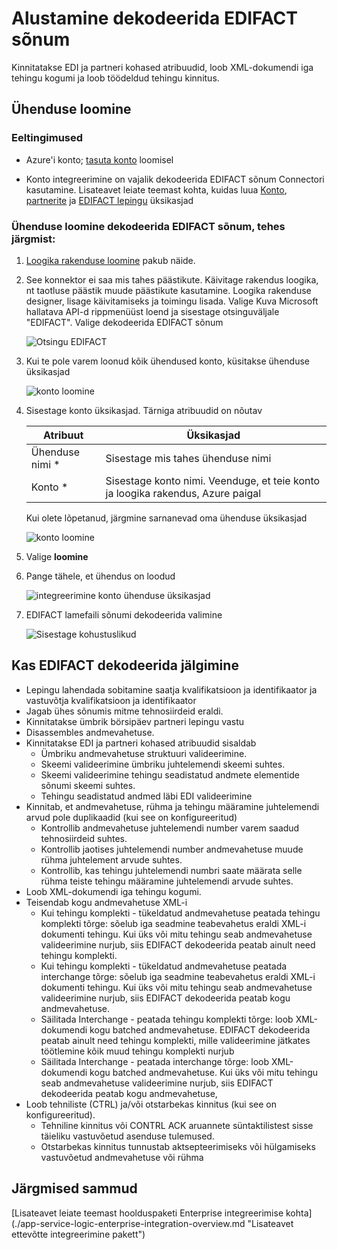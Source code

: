 <properties 
    pageTitle="Lisateavet ettevõtte integreerimine Pack dekodeerida EDIFACT sõnum konnektor | Microsoft Azure'i rakendust Service | Microsoft Azure'i" 
    description="Saate teada, kuidas kasutada partnerite Enterprise integreerimine keelepaketi ja loogika rakendustega" 
    services="logic-apps" 
    documentationCenter=".net,nodejs,java"
    authors="padmavc" 
    manager="erikre" 
    editor=""/>

<tags 
    ms.service="logic-apps" 
    ms.workload="integration" 
    ms.tgt_pltfrm="na" 
    ms.devlang="na" 
    ms.topic="article" 
    ms.date="08/15/2016" 
    ms.author="padmavc"/>

# <a name="get-started-with-decode-edifact-message"></a>Alustamine dekodeerida EDIFACT sõnum

Kinnitatakse EDI ja partneri kohased atribuudid, loob XML-dokumendi iga tehingu kogumi ja loob töödeldud tehingu kinnitus.

## <a name="create-the-connection"></a>Ühenduse loomine

### <a name="prerequisites"></a>Eeltingimused

* Azure'i konto; [tasuta konto](https://azure.microsoft.com/free) loomisel

* Konto integreerimine on vajalik dekodeerida EDIFACT sõnum Connectori kasutamine. Lisateavet leiate teemast kohta, kuidas luua [Konto](./app-service-logic-enterprise-integration-create-integration-account.md), [partnerite](./app-service-logic-enterprise-integration-partners.md) ja [EDIFACT lepingu](./app-service-logic-enterprise-integration-edifact.md) üksikasjad

### <a name="connect-to-decode-edifact-message-using-the-following-steps"></a>Ühenduse loomine dekodeerida EDIFACT sõnum, tehes järgmist:

1. [Loogika rakenduse loomine](./app-service-logic-create-a-logic-app.md) pakub näide.

2. See konnektor ei saa mis tahes päästikute. Käivitage rakendus loogika, nt taotluse päästik muude päästikute kasutamine.  Loogika rakenduse designer, lisage käivitamiseks ja toimingu lisada.  Valige Kuva Microsoft hallatava API-d rippmenüüst loend ja sisestage otsinguväljale "EDIFACT".  Valige dekodeerida EDIFACT sõnum

    ![Otsingu EDIFACT](./media/app-service-logic-enterprise-integration-edifactorconnector/edifactdecodeimage1.png)
    
3. Kui te pole varem loonud kõik ühendused konto, küsitakse ühenduse üksikasjad

    ![konto loomine](./media/app-service-logic-enterprise-integration-edifactorconnector/edifactdecodeimage2.png)  

4. Sisestage konto üksikasjad.  Tärniga atribuudid on nõutav

  	| Atribuut | Üksikasjad |
  	| -------- | ------- |
  	| Ühenduse nimi * | Sisestage mis tahes ühenduse nimi |
  	| Konto * | Sisestage konto nimi. Veenduge, et teie konto ja loogika rakendus, Azure paigal |

    Kui olete lõpetanud, järgmine sarnanevad oma ühenduse üksikasjad

    ![konto loomine](./media/app-service-logic-enterprise-integration-edifactorconnector/edifactdecodeimage3.png)  

5. Valige **loomine**

6. Pange tähele, et ühendus on loodud

    ![integreerimine konto ühenduse üksikasjad](./media/app-service-logic-enterprise-integration-edifactorconnector/edifactdecodeimage5.png)  

7. EDIFACT lamefaili sõnumi dekodeerida valimine

    ![Sisestage kohustuslikud](./media/app-service-logic-enterprise-integration-edifactorconnector/edifactdecodeimage5.png)  

## <a name="edifact-decode-does-following"></a>Kas EDIFACT dekodeerida jälgimine

* Lepingu lahendada sobitamine saatja kvalifikatsioon ja identifikaator ja vastuvõtja kvalifikatsioon ja identifikaator
* Jagab ühes sõnumis mitme tehnosiirdeid eraldi.
* Kinnitatakse ümbrik börsipäev partneri lepingu vastu
* Disassembles andmevahetuse.
* Kinnitatakse EDI ja partneri kohased atribuudid sisaldab
    * Ümbriku andmevahetuse struktuuri valideerimine.
    * Skeemi valideerimine ümbriku juhtelemendi skeemi suhtes.
    * Skeemi valideerimine tehingu seadistatud andmete elementide sõnumi skeemi suhtes.
    * Tehingu seadistatud andmed läbi EDI valideerimine
* Kinnitab, et andmevahetuse, rühma ja tehingu määramine juhtelemendi arvud pole duplikaadid (kui see on konfigureeritud) 
    * Kontrollib andmevahetuse juhtelemendi number varem saadud tehnosiirdeid suhtes. 
    * Kontrollib jaotises juhtelemendi number andmevahetuse muude rühma juhtelement arvude suhtes. 
    * Kontrollib, kas tehingu juhtelemendi numbri saate määrata selle rühma teiste tehingu määramine juhtelemendi arvude suhtes.
* Loob XML-dokumendi iga tehingu kogumi.
* Teisendab kogu andmevahetuse XML-i 
    * Kui tehingu komplekti - tükeldatud andmevahetuse peatada tehingu komplekti tõrge: sõelub iga seadmine teabevahetus eraldi XML-i dokumenti tehingu. Kui üks või mitu tehingu seab andmevahetuse valideerimine nurjub, siis EDIFACT dekodeerida peatab ainult need tehingu komplekti. 
    * Kui tehingu komplekti - tükeldatud andmevahetuse peatada interchange tõrge: sõelub iga seadmine teabevahetus eraldi XML-i dokumenti tehingu.  Kui üks või mitu tehingu seab andmevahetuse valideerimine nurjub, siis EDIFACT dekodeerida peatab kogu andmevahetuse.
    * Säilitada Interchange - peatada tehingu komplekti tõrge: loob XML-dokumendi kogu batched andmevahetuse. EDIFACT dekodeerida peatab ainult need tehingu komplekti, mille valideerimine jätkates töötlemine kõik muud tehingu komplekti nurjub
    * Säilitada Interchange - peatada interchange tõrge: loob XML-dokumendi kogu batched andmevahetuse. Kui üks või mitu tehingu seab andmevahetuse valideerimine nurjub, siis EDIFACT dekodeerida peatab kogu andmevahetuse, 
* Loob tehniliste (CTRL) ja/või otstarbekas kinnitus (kui see on konfigureeritud).
    * Tehniline kinnitus või CONTRL ACK aruannete süntaktilistest sisse täieliku vastuvõetud asenduse tulemused.
    * Otstarbekas kinnitus tunnustab aktsepteerimiseks või hülgamiseks vastuvõetud andmevahetuse või rühma

## <a name="next-steps"></a>Järgmised sammud

[Lisateavet leiate teemast hoolduspaketi Enterprise integreerimise kohta] (./app-service-logic-enterprise-integration-overview.md "Lisateavet ettevõtte integreerimine pakett") 